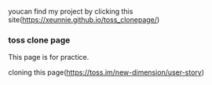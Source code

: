 youcan find my project by clicking this site(https://xeunnie.github.io/toss_clonepage/)

### toss clone page
This page is for practice.

cloning this page(https://toss.im/new-dimension/user-story)